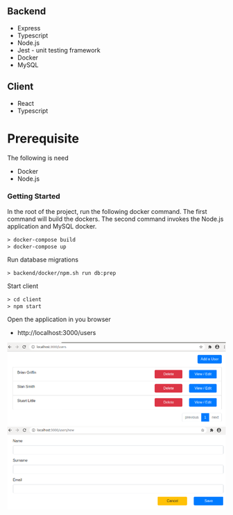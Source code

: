 
 ## Backend
 
* Express
* Typescript
* Node.js
* Jest - unit testing framework
* Docker
* MySQL

## Client
* React
* Typescript

# Prerequisite
The following is need
* Docker
* Node.js

### Getting Started

In the root of the project, run the following docker command.
The first command will build the dockers.  The second command invokes the Node.js application and MySQL docker.
```
> docker-compose build
> docker-compose up
```

Run database migrations
```
> backend/docker/npm.sh run db:prep
```

Start client
```
> cd client
> npm start
```

Open the application in you browser
* http://localhost:3000/users

<img src="app_images/register_users_overview.png" width1="200" height1="200">
<img src="app_images/register_users_new.png" width1="200" height1="200">